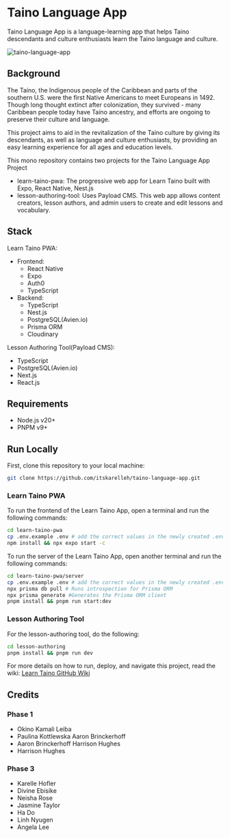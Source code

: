 # Taino Language App
Taino Language App is a language-learning app that helps Taino descendants and culture enthusiasts learn the Taino language and culture.

![taino-language-app](https://github.com/user-attachments/assets/3f942bc5-f779-4efb-9a44-47ff3251894e)

## Background
The Taíno, the Indigenous people of the Caribbean and parts of the southern U.S. were the first Native Americans to meet Europeans in 1492. Though long thought extinct after colonization, they survived - many Caribbean people today have Taíno ancestry, and efforts are ongoing to preserve their culture and language.

This project aims to aid in the revitalization of the Taíno culture by giving its descendants, as well as language and culture enthusiasts, by providing an easy learning experience for all ages and education levels.

This mono repository contains two projects for the Taino Language App Project
- learn-taino-pwa: The progressive web app for Learn Taino built with Expo, React Native, Nest.js
- lesson-authoring-tool: Uses Payload CMS. This web app allows content creators, lesson authors, and admin users to create and edit lessons and vocabulary.

## Stack 
Learn Taino PWA:
- Frontend:
    - React Native
    - Expo
    - Auth0
    - TypeScript
- Backend:
    - TypeScript
    - Nest.js
    - PostgreSQL(Avien.io)
    - Prisma ORM
    - Cloudinary
 
 Lesson Authoring Tool(Payload CMS):
 - TypeScript
 - PostgreSQL(Avien.io)
 - Next.js
 - React.js

## Requirements
- Node.js v20+
- PNPM v9+

## Run Locally

First, clone this repository to your local machine:
```bash
git clone https://github.com/itskarelleh/taino-language-app.git
```

### Learn Taino PWA
To run the frontend of the Learn Taino App, open a terminal and run the following commands:
```zsh
cd learn-taino-pwa
cp .env.example .env # add the correct values in the newly created .env file
npm install && npx expo start -c
```

To run the server of the Learn Taino App, open another terminal and run the following commands:
```zsh
cd learn-taino-pwa/server
cp .env.example .env # add the correct values in the newly created .env file
npx prisma db pull # Runs introspection for Prisma ORM
npx prisma generate #Generates the Prisma ORM client 
pnpm install && pnpm run start:dev
```
### Lesson Authoring Tool
For the lesson-authoring tool, do the following:
```zsh
cd lesson-authoring
pnpm install && pnpm run dev
```

For more details on how to run, deploy, and navigate this project, read the wiki: [Learn Taino GitHub Wiki](https://github.com/itskarelleh/taino-language-app/wiki)

## Credits

### Phase 1
- Okino Kamali Leiba
- Paulina Kottlewska Aaron Brinckerhoff
- Aaron Brinckerhoff Harrison Hughes
- Harrison Hughes

### Phase 3
- Karelle Hofler
- Divine Ebisike
- Neisha Rose
- Jasmine Taylor
- Ha Do
- Linh Nyugen
- Angela Lee
